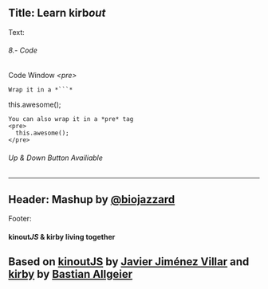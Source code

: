 Title: Learn kirb*out*
----
Text:
###### 8.- Code
Code Window *&lt;pre&gt;*
```
Wrap it in a *```*
```
  this.awesome();
```
You can also wrap it in a *pre* tag
<pre>
  this.awesome();
</pre>
```
###### *Up* & *Down* Button Availiable
----
Header:
Mashup by [@biojazzard](https://github.com/biojazzard)
----
Footer:
#### kinout*JS* & kirby living together
Based on [kinoutJS](https://github.com/soyjavi/Kinout) by [Javier Jiménez Villar](https://github.com/soyjavi) and [kirby](https://github.com/bastianallgeier/kirbycms) by [Bastian Allgeier](https://github.com/bastianallgeier)
----
